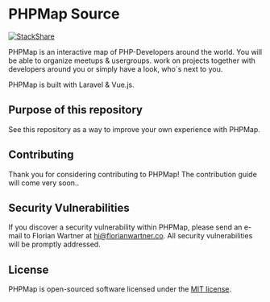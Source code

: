 # PHPMap Source

[![StackShare](http://img.shields.io/badge/tech-stack-0690fa.svg?style=flat)](http://stackshare.io/fwartner/phpmap)

PHPMap is an interactive map of PHP-Developers around the world.
You will be able to organize meetups & usergroups. work on projects together with developers around you or simply have a look, who´s next to you.

PHPMap is built with Laravel & Vue.js.

## Purpose of this repository

See this repository as a way to improve your own experience with PHPMap.

## Contributing

Thank you for considering contributing to PHPMap! The contribution guide will come very soon..

## Security Vulnerabilities

If you discover a security vulnerability within PHPMap, please send an e-mail to Florian Wartner at hi@florianwartner.co. All security vulnerabilities will be promptly addressed.

## License

PHPMap is open-sourced software licensed under the [MIT license](http://opensource.org/licenses/MIT).
